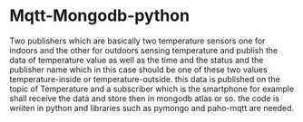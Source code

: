 # Mqtt-Mongodb-python
Two publishers which are basically two temperature sensors one for indoors and the other for outdoors sensing temperature and publish the data of temperature value as well as the time and the status and the publisher name which in this case should be one of these two values temperature-inside or temperature-outside. this data is published on the topic of Temperature and a subscriber which is the smartphone for example shall receive the data and store then in mongodb atlas or so. the code is wriiten in python and libraries such as pymongo and paho-mqtt are needed.  
